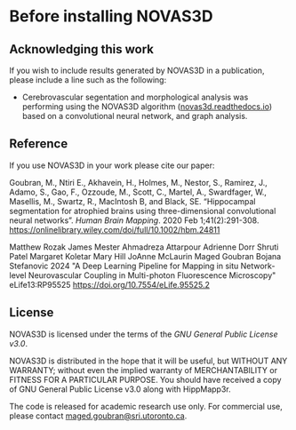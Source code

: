 # Before installing NOVAS3D

## Acknowledging this work
If you wish to include results generated by NOVAS3D in a publication, please include a line such as the following:

* Cerebrovascular segentation and morphological analysis was performing using the NOVAS3D algorithm ([novas3d.readthedocs.io](novas3d.readthedocs.io)) based on a convolutional neural network, and graph analysis.

## Reference

If you use NOVAS3D in your work please cite our paper:

Goubran, M., Ntiri E., Akhavein, H., Holmes, M., Nestor, S., Ramirez, J., Adamo, S., Gao, F., Ozzoude, M., Scott, C., Martel, A., Swardfager, W., Masellis, M., Swartz, R., MacIntosh B, and Black, SE. “Hippocampal segmentation for atrophied brains using three-dimensional convolutional neural networks”. *Human Brain Mapping*. 2020 Feb 1;41(2):291-308. https://onlinelibrary.wiley.com/doi/full/10.1002/hbm.24811

Matthew Rozak James Mester Ahmadreza Attarpour Adrienne Dorr Shruti Patel Margaret Koletar Mary Hill JoAnne McLaurin Maged Goubran Bojana Stefanovic 2024 "A Deep Learning Pipeline for Mapping in situ Network-level Neurovascular Coupling in Multi-photon Fluorescence Microscopy" eLife13:RP95525 https://doi.org/10.7554/eLife.95525.2


## License

NOVAS3D is licensed under the terms of the *GNU General Public License v3.0*.

NOVAS3D is distributed in the hope that it will be useful, but WITHOUT ANY WARRANTY; without even the implied warranty of MERCHANTABILITY or FITNESS FOR A PARTICULAR PURPOSE. You should have received a copy of GNU General Public License v3.0 along with HippMapp3r. 

The code is released for academic research use only. For commercial use, please contact [maged.goubran@sri.utoronto.ca](mailto:maged.goubran@utoronto.ca).
